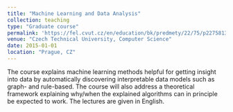 ```yaml
---
title: "Machine Learning and Data Analysis"
collection: teaching
type: "Graduate course"
permalink: 'https://fel.cvut.cz/en/education/bk/predmety/22/75/p227581302205.html'
venue: "Czech Technical University, Computer Science"
date: 2015-01-01
location: "Prague, CZ"
---
```


The course explains machine learning methods helpful for getting insight into data by automatically discovering interpretable data models such as graph- and rule-based. The course will also address a theoretical framework explaining why/when the explained algorithms can in principle be expected to work. The lectures are given in English.